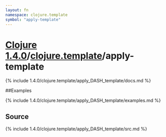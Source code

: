 ```yaml
---
layout: fn
namespace: clojure.template
symbol: "apply-template"
---
```


# [Clojure 1.4.0](../../)/[clojure.template](../)/apply-template

{% include 1.4.0/clojure.template/apply_DASH_template/docs.md %}

##Examples

{% include 1.4.0/clojure.template/apply_DASH_template/examples.md %}
## Source
{% include 1.4.0/clojure.template/apply_DASH_template/src.md %}

